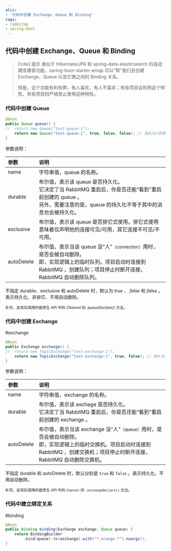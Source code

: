 ```yaml
---
alis:
- '代码中创建 Exchange、Queue 和 Binding'
tags:
- rabbitmq
- spring-boot 
---
```


## 代码中创建 Exchange、Queue 和 Binding

> [!cite] 提示
> 类似于 Hibernate/JPA 和 spring-data-elasticsearch 的自动建库建表功能，spring-boot-starter-amqp 可以“帮”我们去创建 Exchange、Queue 以及它俩之间的 Binding 关系。
> 
> 但是，这个功能有利有弊，有人喜欢，有人不喜欢；有些项目会利用这个特性，有些项目则严格禁止使用这种特性。

### 代码中创建 Queue

```java
@Bean
public Queue queue() {
//  return new Queue("test-queue-1"); 
    return new Queue("test-queue-1", true, false, false); // 持久化+非排他+不要自动删除
}
```

参数说明：

| 参数 | 说明 |
| :- | :- |
| name | 字符串值，queue 的名称。|
| durable | 布尔值，表示该 queue 是否持久化。<br> 它决定了当 RabbitMQ 重启后，你是否还能“看到”重启前创建的 queue 。<br>另外，需要注意的是，queue 的持久化不等于其中的消息也会被持久化。|
| exclusive | 布尔值，表示该 queue 是否排它式使用。排它式使用意味着仅声明他的连接可见/可用，其它连接不可见/不可用。 |
| autoDelete | 布尔值，表示当该 queue 没“人”<small>（connection）</small>用时，是否会被自动删除。<br>即，实现逻辑上的临时队列。项目启动时连接到 RabbitMQ ，创建队列；项目停止时断开连接，RabbitMQ 自动删除队列。|

不指定 durable、exclusive 和 autoDelete 时，默认为 *true* 、 *false* 和 *false* 。表示持久化、非排它、不用自动删除。

<small>补充，这背后调用的是原生 API 中的 *Channel* 的 *.queueDeclare()* 方法。</small>

### 代码中创建 Exchange

#exchange 

```java
@Bean
public Exchange exchange() {
//  return new TopicExchange("test-exchange-1"); 
    return new TopicExchange("test-exchange-1", true, false); // 持久化+非自动删除
}
```

参数说明：

| 参数 | 说明 |
| :- | :- |
| name | 字符串值，exchange 的名称。|
| durable | 布尔值，表示该 exchage 是否持久化。<br> 它决定了当 RabbitMQ 重启后，你是否还能“看到”重启前创建的 exchange 。|
| autoDelete | 布尔值，表示当该 exchange 没“人”<small>（queue）</small>用时，是否会被自动删除。<br>即，实现逻辑上的临时交换机。项目启动时连接到 RabbitMQ ，创建交换机；项目停止时断开连接，RabbitMQ 自动删除交换机。|

不指定 durable 和 autoDelete 时，默认分别是 `true` 和 `false` 。表示持久化、不用自动删除。

<small>补充，这背后调用的是原生 API 中的 `Channel` 的 `.exchangeDeclare()` 方法。</small>

### 代码中建立绑定关系

#binding

```java
@Bean
public Binding binding(Exchange exchange, Queue queue) {
    return BindingBuilder
        .bind(queue).to(exchange).with("*.orange.*").noargs();
}
```
